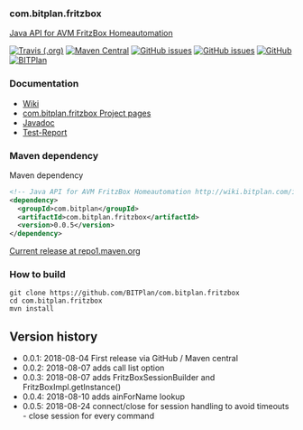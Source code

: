 ### com.bitplan.fritzbox
[Java API for AVM FritzBox Homeautomation](http://wiki.bitplan.com/index.php/Fritzbox-java-api)

[![Travis (.org)](https://img.shields.io/travis/BITPlan/com.bitplan.fritzbox.svg)](https://travis-ci.org/BITPlan/com.bitplan.fritzbox)
[![Maven Central](https://img.shields.io/maven-central/v/com.bitplan/com.bitplan.fritzbox.svg)](https://search.maven.org/artifact/com.bitplan/com.bitplan.fritzbox/0.0.5/jar)
[![GitHub issues](https://img.shields.io/github/issues/BITPlan/com.bitplan.fritzbox.svg)](https://github.com/BITPlan/com.bitplan.fritzbox/issues)
[![GitHub issues](https://img.shields.io/github/issues-closed/BITPlan/com.bitplan.fritzbox.svg)](https://github.com/BITPlan/com.bitplan.fritzbox/issues/?q=is%3Aissue+is%3Aclosed)
[![GitHub](https://img.shields.io/github/license/BITPlan/com.bitplan.fritzbox.svg)](https://www.apache.org/licenses/LICENSE-2.0)
[![BITPlan](http://wiki.bitplan.com/images/wiki/thumb/3/38/BITPlanLogoFontLessTransparent.png/198px-BITPlanLogoFontLessTransparent.png)](http://www.bitplan.com)

### Documentation
* [Wiki](http://wiki.bitplan.com/index.php/Fritzbox-java-api)
* [com.bitplan.fritzbox Project pages](https://BITPlan.github.io/com.bitplan.fritzbox)
* [Javadoc](https://BITPlan.github.io/com.bitplan.fritzbox/apidocs/index.html)
* [Test-Report](https://BITPlan.github.io/com.bitplan.fritzbox/surefire-report.html)
### Maven dependency

Maven dependency
```xml
<!-- Java API for AVM FritzBox Homeautomation http://wiki.bitplan.com/index.php/Fritzbox-java-api -->
<dependency>
  <groupId>com.bitplan</groupId>
  <artifactId>com.bitplan.fritzbox</artifactId>
  <version>0.0.5</version>
</dependency>
```

[Current release at repo1.maven.org](http://repo1.maven.org/maven2/com/bitplan/com.bitplan.fritzbox/0.0.5/)

### How to build
```
git clone https://github.com/BITPlan/com.bitplan.fritzbox
cd com.bitplan.fritzbox
mvn install
```
## Version history
* 0.0.1: 2018-08-04 First release via GitHub / Maven central
* 0.0.2: 2018-08-07 adds call list option
* 0.0.3: 2018-08-07 adds FritzBoxSessionBuilder and FritzBoxImpl.getInstance()
* 0.0.4: 2018-08-10 adds ainForName lookup
* 0.0.5: 2018-08-24 connect/close for session handling to avoid timeouts - close session for every command
